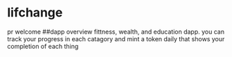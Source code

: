 # lifchange
pr welcome
##dapp overview
fittness, wealth, and education dapp.  you can track your progress in each catagory and mint a token daily that shows your completion of each thing



